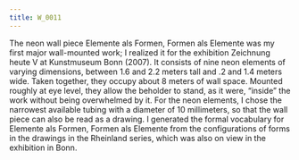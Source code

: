```yaml
---
title: W_0011
---
```

The neon wall piece Elemente als Formen, Formen als Elemente was my first major wall-mounted work; I realized it for the exhibition Zeichnung heute V at Kunstmuseum Bonn (2007). It consists of nine neon elements of varying dimensions, between 1.6 and 2.2 meters tall and .2 and 1.4 meters wide. Taken together, they occupy about 8 meters of wall space. Mounted roughly at eye level, they allow the beholder to stand, as it were, “inside” the work without being overwhelmed by it. For the neon elements, I chose the narrowest available tubing with a diameter of 10 millimeters, so that the wall piece can also be read as a drawing. I generated the formal vocabulary for Elemente als Formen, Formen als Elemente from the configurations of forms in the drawings in the Rheinland series, which was also on view in the exhibition in Bonn.